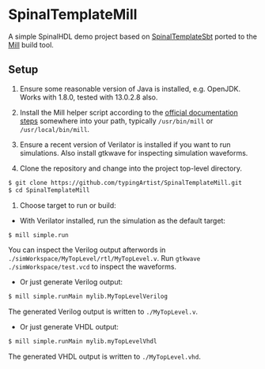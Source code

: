 # SpinalTemplateMill
A simple SpinalHDL demo project based on [SpinalTemplateSbt](https://github.com/SpinalHDL/SpinalTemplateSbt)
ported to the [Mill](https://www.lihaoyi.com/mill/) build tool.

## Setup

1. Ensure some reasonable version of Java is installed, e.g. OpenJDK. Works with 1.8.0, tested with 13.0.2.8 also.

1. Install the Mill helper script according to the [official documentation steps](https://www.lihaoyi.com/mill/#installation) somewhere into your path, typically ``/usr/bin/mill`` or ``/usr/local/bin/mill``.

1. Ensure a recent version of Verilator is installed if you want to run simulations. Also install gtkwave for inspecting simulation waveforms.

1. Clone the repository and change into the project top-level directory.
```sh
$ git clone https://github.com/typingArtist/SpinalTemplateMill.git
$ cd SpinalTemplateMill
```

1. Choose target to run or build:
  - With Verilator installed, run the simulation as the default target:
  ```sh
  $ mill simple.run
  ```
  You can inspect the Verilog output afterwords in ``./simWorkspace/MyTopLevel/rtl/MyTopLevel.v``. Run ``gtkwave ./simWorkspace/test.vcd`` to inspect the waveforms.
  - Or just generate Verilog output:
  ```sh
  $ mill simple.runMain mylib.MyTopLevelVerilog
  ```
  The generated Verilog output is written to ``./MyTopLevel.v``.
  - Or just generate VHDL output:
  ```sh
  $ mill simple.runMain mylib.myTopLevelVhdl
  ```
  The generated VHDL output is written to ``./MyTopLevel.vhd``.
